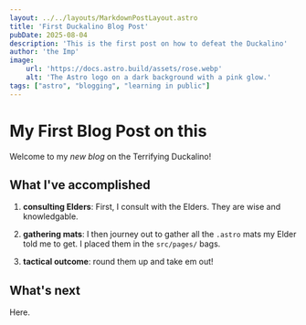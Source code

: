 ```yaml
---
layout: ../../layouts/MarkdownPostLayout.astro
title: 'First Duckalino Blog Post'
pubDate: 2025-08-04
description: 'This is the first post on how to defeat the Duckalino'
author: 'the Imp'
image:
    url: 'https://docs.astro.build/assets/rose.webp'
    alt: 'The Astro logo on a dark background with a pink glow.'
tags: ["astro", "blogging", "learning in public"]
---
```

# My First Blog Post on this


Welcome to my _new blog_ on the Terrifying Duckalino!

## What I've accomplished

1. **consulting Elders**: First, I consult with the Elders. They are wise and knowledgable.

2. **gathering mats**: I then journey out to gather all the `.astro` mats my Elder told me to get. I placed them in the `src/pages/` bags.

3. **tactical outcome**: round them up and take em out!

## What's next

Here.